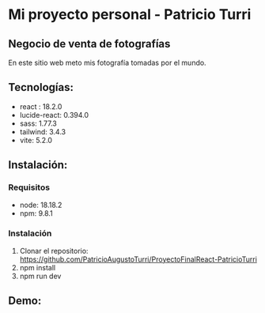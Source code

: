 # Mi proyecto personal - Patricio Turri #
## Negocio de venta de fotografías ##
En este sitio web meto mis fotografía tomadas por el mundo.

## Tecnologías: ##
* react : 18.2.0
* lucide-react: 0.394.0
* sass: 1.77.3
* tailwind: 3.4.3
* vite: 5.2.0

## Instalación: ##

### Requisitos ###

* node: 18.18.2
* npm: 9.8.1

### Instalación ###

1. Clonar el repositorio:
    https://github.com/PatricioAugustoTurri/ProyectoFinalReact-PatricioTurri
2. npm install
3. npm run dev

## Demo: ##


